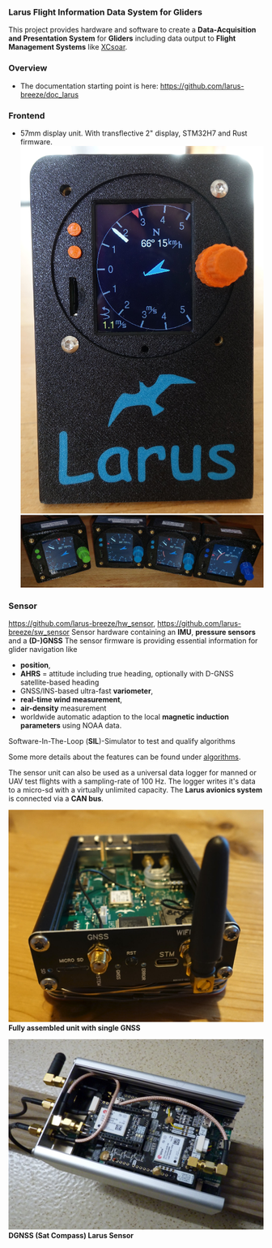 ﻿### Larus Flight Information Data System for Gliders ###

This project provides hardware and software to create a **Data-Acquisition and Presentation System** for **Gliders** including data output to **Flight Management Systems** like [XCsoar](https://github.com/XCSoar).

### Overview
- The documentation starting point is here: https://github.com/larus-breeze/doc_larus

### Frontend
- 57mm display unit. With transflective 2" display, STM32H7 and Rust firmware. 
![Frontend New Units](profile/frontend_indirect_bright_sunlight.jpg)
![Frontend New Units](profile/frontend_new_units.jpg)

### Sensor
https://github.com/larus-breeze/hw_sensor, https://github.com/larus-breeze/sw_sensor
Sensor hardware containing an **IMU**, **pressure sensors** and a **(D-)GNSS**
The sensor firmware is providing essential information for glider navigation like 

  - **position**, 
  - **AHRS** = attitude including true heading, optionally with D-GNSS satellite-based heading
  - GNSS/INS-based ultra-fast **variometer**, 
  - **real-time wind measurement**,
  - **air-density** measurement
  - worldwide automatic adaption to the local **magnetic induction parameters** using NOAA data.
<!--  -->
Software-In-The-Loop (**SIL**)-Simulator to test and qualify algorithms 

Some more details about the features can be found under [algorithms](https://github.com/larus-breeze/sw_sensor_algorithms).

The sensor unit can also be used as a universal data logger for manned or UAV test flights with a sampling-rate of 100 Hz. The logger writes it's data to a micro-sd with a virtually unlimited capacity. The **Larus avionics system** is connected via a **CAN bus**.

![Assembled](profile/GNSS-Assembled.jpg)
**Fully assembled unit with single GNSS**

![Assembled DGNSS](profile/DGNSS-Assembly.jpg)
**DGNSS (Sat Compass) Larus Sensor**



